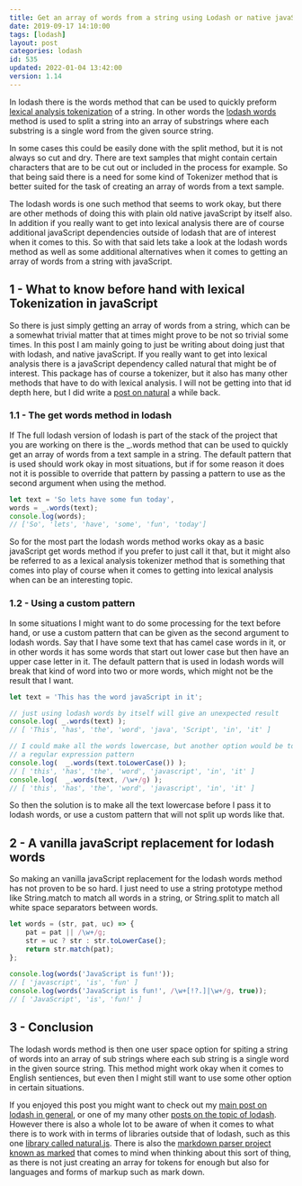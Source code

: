 ```yaml
---
title: Get an array of words from a string using Lodash or native javaScript AKA Lexical Analysis Tokenization
date: 2019-09-17 14:10:00
tags: [lodash]
layout: post
categories: lodash
id: 535
updated: 2022-01-04 13:42:00
version: 1.14
---
```


In lodash there is the words method that can be used to quickly preform [lexical analysis tokenization](https://en.wikipedia.org/wiki/Lexical_analysis#Tokenization) of a string. In other words the [lodash words](https://lodash.com/docs/4.17.15#words) method is used to split a string into an array of substrings where each substring is a single word from the given source string. 

In some cases this could be easily done with the split method, but it is not always so cut and dry. There are text samples that might contain certain characters that are to be cut out or included in the process for example. So that being said there is a need for some kind of Tokenizer method that is better suited for the task of creating an array of words from a text sample. 

The lodash words is one such method that seems to work okay, but there are other methods of doing this with plain old native javaScript by itself also. In addition if you really want to get into lexical analysis there are of course additional javaScript dependencies outside of lodash that are of interest when it comes to this. So with that said lets take a look at the lodash words method as well as some additional alternatives when it comes to getting an array of words from a string with javaScript.

<!-- more -->

## 1 - What to know before hand with lexical Tokenization in javaScript

So there is just simply getting an array of words from a string, which can be a somewhat trivial matter that at times might prove to be not so trivial some times. In this post I am mainly going to just be writing about doing just that with lodash, and native javaScript. If you really want to get into lexical analysis there is a javaScript dependency called natural that might be of interest. This package has of course a tokenizer, but it also has many other methods that have to do with lexical analysis. I will not be getting into that id depth here, but I did write a [post on natural](/2017/12/11/nodejs-natural-language-facility/) a while back.

### 1.1 - The get words method in lodash

If The full lodash version of lodash is part of the stack of the project that you are working on there is the \_.words method that can be used to quickly get an array of words from a text sample in a string. The default pattern that is used should work okay in most situations, but if for some reason it does not it is possible to override that pattern by passing a pattern to use as the second argument when using the method.

```js
let text = 'So lets have some fun today',
words = _.words(text);
console.log(words);
// ['So', 'lets', 'have', 'some', 'fun', 'today']
```

So for the most part the lodash words method works okay as a basic javaScript get words method if you prefer to just call it that, but it might also be referred to as a lexical analysis tokenizer method that is something that comes into play of course when it comes to getting into lexical analysis when can be an interesting topic.

### 1.2 - Using a custom pattern

In some situations I might want to do some processing for the text before hand, or use a custom pattern that can be given as the second argument to lodash words. Say that I have some text that has camel case words in it, or in other words it has some words that start out lower case but then have an upper case letter in it. The default pattern that is used in lodash words will break that kind of word into two or more words, which might not be the result that I want.

```js
let text = 'This has the word javaScript in it';

// just using lodash words by itself will give an unexpected result
console.log( _.words(text) );
// [ 'This', 'has', 'the', 'word', 'java', 'Script', 'in', 'it' ]

// I could make all the words lowercase, but another option would be to use
// a regular expression pattern
console.log(  _.words(text.toLowerCase()) );
// [ 'this', 'has', 'the', 'word', 'javascript', 'in', 'it' ]
console.log(  _.words(text, /\w+/g) );
// [ 'this', 'has', 'the', 'word', 'javascript', 'in', 'it' ]
```

So then the solution is to make all the text lowercase before I pass it to lodash words, or use a custom pattern that will not split up words like that.

## 2 - A vanilla javaScript replacement for lodash words

So making an vanilla javaScript replacement for the lodash words method has not proven to be so hard. I just need to use a string prototype method like String.match to match all words in a string, or String.split to match all white space separators between words.

```js
let words = (str, pat, uc) => {
    pat = pat || /\w+/g;
    str = uc ? str : str.toLowerCase();
    return str.match(pat);
};
 
console.log(words('JavaScript is fun!'));
// [ 'javascript', 'is', 'fun' ]
console.log(words('JavaScript is fun!', /\w+[!?.]|\w+/g, true));
// [ 'JavaScript', 'is', 'fun!' ]
```

## 3 - Conclusion

The lodash words method is then one user space option for spiting a string of words into an array of sub strings where each sub string is a single word in the given source string. This method might work okay when it comes to English sentiences, but even then I might still want to use some other option in certain situations.

If you enjoyed this post you might want to check out my [main post on lodash in general](/2019/02/15/lodash/), or one of my many other [posts on the topic of lodash](/categories/lodash/). However there is also a whole lot to be aware of when it comes to what there is to work with in terms of libraries outside that of lodash, such as this one [library called natural.js](/2017/12/11/nodejs-natural-language-facility/). There is also the [markdown parser project known as marked](/2017/11/19/nodejs-marked/) that comes to mind when thinking about this sort of thing, as there is not just creating an array for tokens for enough but also for languages and forms of markup such as mark down.


